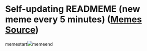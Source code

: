 # Self-updating READMEME (new meme every 5 minutes) ([Memes Source](https://bramses.notion.site/a49c1e962b7646879176ac3b327b6533?v=4d1eda54b170483cb03a40f257231764))

memestart![](https://www.notion.so/image/https%3A%2F%2Fs3-us-west-2.amazonaws.com%2Fsecure.notion-static.com%2F6bb7281f-977c-4123-9026-4ac1f3bc28f5%2FCE94DB90-2A10-41D2-8B98-936AF59A917A.jpeg?table=block&id=8ba64a28-05cd-45b7-8b0c-2ae5f2e26e60&cache=v2)memeend
